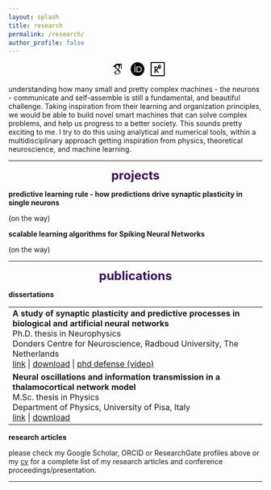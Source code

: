 ```yaml
---
layout: splash
title: research
permalink: /research/
author_profile: false
---
```


<p style="text-align: center;">
 <a href="https://scholar.google.com/citations?user=kF4valcAAAAJ" target="_blank"><span style="display: inline-block; vertical-align: middle; margin-left: 8px;"><img src="/images/general/scholar_icon.png" alt="Icon" style="width: 2em; height: 2em;"></span></a>
  <a href="https://orcid.org/0000-0003-3347-6307" target="_blank"><span style="display: inline-block; vertical-align: middle; margin-left: 8px;"><img src="/images/general/orcid_icon.png" alt="Icon" style="width: 2em; height: 2em;"></span></a>
   <a href="https://www.researchgate.net/profile/Matteo-Saponati" target="_blank"><span style="display: inline-block; vertical-align: middle; margin-left: 8px;"><img src="/images/general/rgate_icon.png" alt="Icon" style="width: 2em; height: 2em;"></span></a>  
</p>

understanding how many small and pretty complex machines - the neurons - communicate and self-assemble is still a fundamental, and beautiful challenge. Taking inspiration from their learning and organization principles, we would be able to build novel smart machines that can solve complex problems, and help us progress to a better society. This sounds pretty exciting to me. I try to do this using analytical and numerical tools, within a multidisciplinary approach getting inspiration from physics, theoretical neuroscience, and machine learning. 

---

<font size="5" color="#3a0a57"> <p style="text-align: center;"> <b>projects</b> </p></font> 

<b>predictive learning rule - how predictions drive synaptic plasticity in single neurons</b>

(on the way)

<b>scalable learning algorithms for Spiking Neural Networks</b>

(on the way)

---

<style type="text/css">
  .paper_metadata a {
  	text-decoration: none!important;
  	color: #494e52;
  }
	table, th, td {
	  border: 0px solid black;
	}
	table.pub_table {
		width: 100%;
		font-size: 12pt;
	}
	td.pub_td1 {
		width: 33%;
	}
	td.pub_td2 {
		width: 67%;
	}
</style>

<font size="5" color="#3a0a57"> <p style="text-align: center;"> <b>publications</b> </p></font> 

<b>dissertations</b>

<table class="pub_table">

<tr>
  <td class="pub_td1"><b>A study of synaptic plasticity and predictive processes in biological and artificial neural networks </b><br />
		<div class='paper_metadata'>
  	Ph.D. thesis in Neurophysics <br />
  	Donders Centre for Neuroscience, Radboud University, The Netherlands <br />
  	</div>
	<a href="https://repository.ubn.ru.nl/handle/2066/297621" target="_blank">link</a> | <a href="https://repository.ubn.ru.nl/bitstream/handle/2066/297621/297621.pdf" target="_blank">download</a> | <a href="https://www.youtube.com/watch?v=TuKpZHRI9r0" target="_blank">phd defense (video)</a>
	
</td></tr>

<tr>
  <td class="pub_td1"><b>Neural oscillations and information transmission in a thalamocortical network model</b><br />
		<div class='paper_metadata'>
  	M.Sc. thesis in Physics <br />
  	Department of Physics, University of Pisa, Italy <br />
  	</div>
  <a href="https://etd.adm.unipi.it/t/etd-09262018-152801/" target="_blank">link</a>  | <a href="https://etd.adm.unipi.it/theses/available/etd-09262018-152801/unrestricted/Saponati_Matteo_tesi.pdf" target="_blank">download</a>
</td></tr>

</table>

<b>research articles</b>

please check my Google Scholar, ORCID or ResearchGate profiles above or my <a href="https://matteosaponati.github.io/files/cv.pdf" target="_blank">cv</a>  for a complete list of my research articles and conference proceedings/presentation. 

---